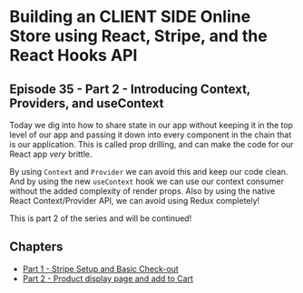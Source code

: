 # Building an CLIENT SIDE Online Store using React, Stripe, and the React Hooks API

## Episode 35 - Part 2 - Introducing Context, Providers, and useContext

Today we dig into how to share state in our app without keeping it in the top level of our app and passing it down into every component in the chain that is our application. This is called prop drilling, and can make the code for our React app _very_ brittle.

By using `Context` and `Provider` we can avoid this and keep our code clean. And by using the new `useContext` hook we can use our context consumer without the added complexity of render props. Also by using the native React Context/Provider API, we can avoid using Redux completely!

This is part 2 of the series and will be continued!

## Chapters

- [Part 1 - Stripe Setup and Basic Check-out](https://github.com/ReactUniversity/033-building-an-online-store-using-react-hooks-stripe)
- [Part 2 - Product display page and add to Cart](https://github.com/ReactUniversity/035-building-an-online-store-part-2-creating-context-using-hooks)
